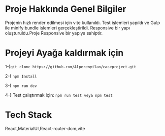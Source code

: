# Proje Hakkında Genel Bilgiler

Projenin hızlı render edilmesi için vite kullanıldı. Test işlemleri yapıldı ve Gulp ile minify bundle işlemleri gerçekleştirildi. Responsive bir yapı oluşturuldu.Proje Responsive bir yapıya sahiptir.

# Projeyi Ayağa kaldırmak için

1-)`git clone https://github.com/Alperenyilan/caseproject.git `

2-) `npm Install`

3-) `npm run dev`

4-) Test çalıştırmak için: `npm run test veya npm test`

# Tech Stack

React,MaterialUI,React-router-dom,vite
